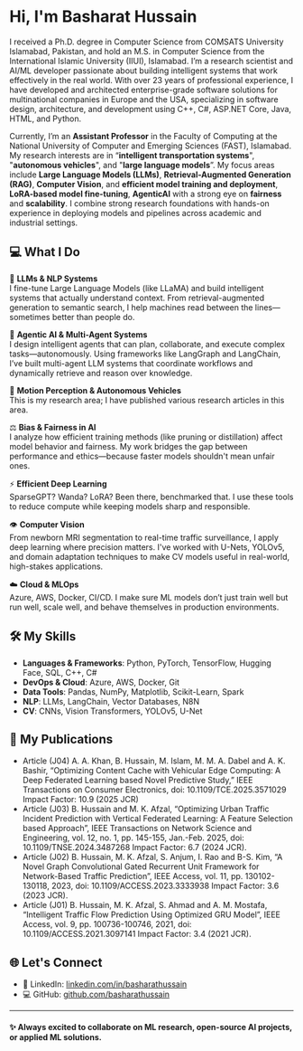 # Hi, I'm Basharat Hussain

I received a Ph.D. degree in Computer Science from COMSATS University Islamabad, Pakistan, and hold an M.S. in Computer Science from the International Islamic University (IIUI), Islamabad. 
I’m a research scientist and AI/ML developer passionate about building intelligent systems that work effectively in the real world. 
With over 23 years of professional experience, I have developed and architected enterprise-grade software solutions for multinational companies in Europe and the USA, specializing in software design, architecture, and development using C++, C#, ASP.NET Core, Java, HTML, and Python.

Currently, I’m an **Assistant Professor** in the Faculty of Computing at the National University of Computer and Emerging Sciences (FAST), Islamabad. My research interests are in “**intelligent transportation systems**", "**autonomous vehicles**", and "**large language models**”. My focus areas include **Large Language Models (LLMs)**, **Retrieval-Augmented Generation (RAG)**, **Computer Vision**, and **efficient model training and deployment**, **LoRA-based model fine-tuning**, **AgenticAI** with a strong eye on **fairness** and **scalability**. I combine strong research foundations with hands-on experience in deploying models and pipelines across academic and industrial settings.
 
## 💻 What I Do

🧠 **LLMs & NLP Systems**  
I fine-tune Large Language Models (like LLaMA) and build intelligent systems that actually understand context. From retrieval-augmented generation to semantic search, I help machines read between the lines—sometimes better than people do.

🤖 **Agentic AI & Multi-Agent Systems**  
I design intelligent agents that can plan, collaborate, and execute complex tasks—autonomously. Using frameworks like LangGraph and LangChain, I’ve built multi-agent LLM systems that coordinate workflows and dynamically retrieve and reason over knowledge.

🤖 **Motion Perception & Autonomous Vehicles**  
This is my research area; I have published various research articles in this area.  

⚖️ **Bias & Fairness in AI**  
I analyze how efficient training methods (like pruning or distillation) affect model behavior and fairness. My work bridges the gap between performance and ethics—because faster models shouldn't mean unfair ones.

⚡ **Efficient Deep Learning**  
SparseGPT? Wanda? LoRA? Been there, benchmarked that. I use these tools to reduce compute while keeping models sharp and responsible.

👁️ **Computer Vision**  
From newborn MRI segmentation to real-time traffic surveillance, I apply deep learning where precision matters. I've worked with U-Nets, YOLOv5, and domain adaptation techniques to make CV models useful in real-world, high-stakes applications.

☁️ **Cloud & MLOps**  
Azure, AWS, Docker, CI/CD. I make sure ML models don’t just train well but run well, scale well, and behave themselves in production environments.


## 🛠️ My Skills
- **Languages & Frameworks**: Python, PyTorch, TensorFlow, Hugging Face, SQL, C++, C#
- **DevOps & Cloud**: Azure, AWS, Docker, Git
- **Data Tools**: Pandas, NumPy, Matplotlib, Scikit-Learn, Spark
- **NLP**: LLMs, LangChain, Vector Databases, N8N
- **CV**: CNNs, Vision Transformers, YOLOv5, U-Net


## 📄 My Publications
- Article (J04) A. A. Khan, B. Hussain, M. Islam, M. M. A. Dabel and A. K. Bashir, “Optimizing Content Cache with Vehicular Edge Computing: A Deep Federated Learning based Novel Predictive Study,” IEEE Transactions on Consumer Electronics, doi: 10.1109/TCE.2025.3571029
Impact Factor: 10.9 (2025 JCR)
- Article (J03) B. Hussain and M. K. Afzal, “Optimizing Urban Traffic Incident Prediction with Vertical Federated Learning: A Feature Selection based Approach”, IEEE Transactions on Network Science and Engineering, vol. 12, no. 1, pp. 145-155, Jan.-Feb. 2025, doi: 10.1109/TNSE.2024.3487268
Impact Factor: 6.7 (2024 JCR).
- Article (J02) B. Hussain, M. K. Afzal, S. Anjum, I. Rao and B-S. Kim, “A Novel Graph Convolutional Gated Recurrent Unit Framework for Network-Based Traffic Prediction”, IEEE Access, vol. 11, pp. 130102-130118, 2023, doi: 10.1109/ACCESS.2023.3333938
Impact Factor: 3.6 (2023 JCR).
- Article (J01) B. Hussain, M. K. Afzal, S. Ahmad and A. M. Mostafa, “Intelligent Traffic Flow Prediction Using Optimized GRU Model”, IEEE Access, vol. 9, pp. 100736-100746, 2021, doi: 10.1109/ACCESS.2021.3097141
Impact Factor: 3.4 (2021 JCR).


## 🌐 Let's Connect
- 💼 LinkedIn: [linkedin.com/in/basharathussain](https://www.linkedin.com/in/basharathussain)
- 💻 GitHub: [github.com/basharathussain](https://github.com/basharathussain)

---

#### ✨ Always excited to collaborate on ML research, open-source AI projects, or applied ML solutions.

